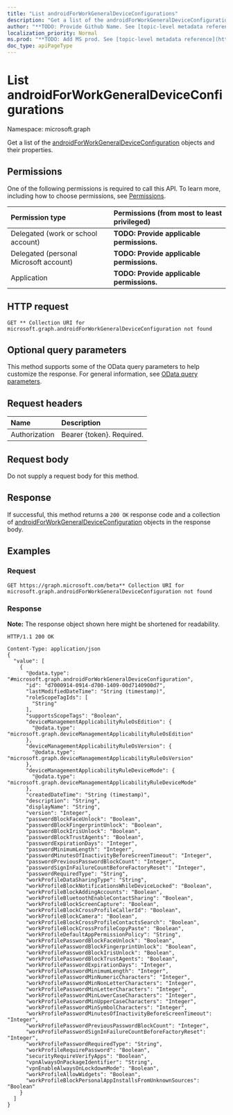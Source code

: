 ```yaml
---
title: "List androidForWorkGeneralDeviceConfigurations"
description: "Get a list of the androidForWorkGeneralDeviceConfiguration objects and their properties."
author: "**TODO: Provide Github Name. See [topic-level metadata reference](https://msgo.azurewebsites.net/add/document/guidelines/metadata.html#topic-level-metadata)**"
localization_priority: Normal
ms.prod: "**TODO: Add MS prod. See [topic-level metadata reference](https://msgo.azurewebsites.net/add/document/guidelines/metadata.html#topic-level-metadata)**"
doc_type: apiPageType
---
```


# List androidForWorkGeneralDeviceConfigurations
Namespace: microsoft.graph

Get a list of the [androidForWorkGeneralDeviceConfiguration](../resources/androidforworkgeneraldeviceconfiguration.md) objects and their properties.

## Permissions
One of the following permissions is required to call this API. To learn more, including how to choose permissions, see [Permissions](/graph/permissions-reference).

|Permission type|Permissions (from most to least privileged)|
|:---|:---|
|Delegated (work or school account)|**TODO: Provide applicable permissions.**|
|Delegated (personal Microsoft account)|**TODO: Provide applicable permissions.**|
|Application|**TODO: Provide applicable permissions.**|

## HTTP request

<!-- {
  "blockType": "ignored"
}
-->
``` http
GET ** Collection URI for microsoft.graph.androidForWorkGeneralDeviceConfiguration not found
```

## Optional query parameters
This method supports some of the OData query parameters to help customize the response. For general information, see [OData query parameters](/graph/query-parameters).

## Request headers
|Name|Description|
|:---|:---|
|Authorization|Bearer {token}. Required.|

## Request body
Do not supply a request body for this method.

## Response

If successful, this method returns a `200 OK` response code and a collection of [androidForWorkGeneralDeviceConfiguration](../resources/androidforworkgeneraldeviceconfiguration.md) objects in the response body.

## Examples

### Request
<!-- {
  "blockType": "request",
  "name": "get_androidforworkgeneraldeviceconfiguration"
}
-->
``` http
GET https://graph.microsoft.com/beta** Collection URI for microsoft.graph.androidForWorkGeneralDeviceConfiguration not found
```


### Response
**Note:** The response object shown here might be shortened for readability.
<!-- {
  "blockType": "response",
  "truncated": true,
  "@odata.type": "Collection(microsoft.graph.androidForWorkGeneralDeviceConfiguration)"
}
-->
``` http
HTTP/1.1 200 OK

Content-Type: application/json
{
  "value": [
    {
      "@odata.type": "#microsoft.graph.androidForWorkGeneralDeviceConfiguration",
      "id": "d7000914-0914-d700-1409-00d7140900d7",
      "lastModifiedDateTime": "String (timestamp)",
      "roleScopeTagIds": [
        "String"
      ],
      "supportsScopeTags": "Boolean",
      "deviceManagementApplicabilityRuleOsEdition": {
        "@odata.type": "microsoft.graph.deviceManagementApplicabilityRuleOsEdition"
      },
      "deviceManagementApplicabilityRuleOsVersion": {
        "@odata.type": "microsoft.graph.deviceManagementApplicabilityRuleOsVersion"
      },
      "deviceManagementApplicabilityRuleDeviceMode": {
        "@odata.type": "microsoft.graph.deviceManagementApplicabilityRuleDeviceMode"
      },
      "createdDateTime": "String (timestamp)",
      "description": "String",
      "displayName": "String",
      "version": "Integer",
      "passwordBlockFaceUnlock": "Boolean",
      "passwordBlockFingerprintUnlock": "Boolean",
      "passwordBlockIrisUnlock": "Boolean",
      "passwordBlockTrustAgents": "Boolean",
      "passwordExpirationDays": "Integer",
      "passwordMinimumLength": "Integer",
      "passwordMinutesOfInactivityBeforeScreenTimeout": "Integer",
      "passwordPreviousPasswordBlockCount": "Integer",
      "passwordSignInFailureCountBeforeFactoryReset": "Integer",
      "passwordRequiredType": "String",
      "workProfileDataSharingType": "String",
      "workProfileBlockNotificationsWhileDeviceLocked": "Boolean",
      "workProfileBlockAddingAccounts": "Boolean",
      "workProfileBluetoothEnableContactSharing": "Boolean",
      "workProfileBlockScreenCapture": "Boolean",
      "workProfileBlockCrossProfileCallerId": "Boolean",
      "workProfileBlockCamera": "Boolean",
      "workProfileBlockCrossProfileContactsSearch": "Boolean",
      "workProfileBlockCrossProfileCopyPaste": "Boolean",
      "workProfileDefaultAppPermissionPolicy": "String",
      "workProfilePasswordBlockFaceUnlock": "Boolean",
      "workProfilePasswordBlockFingerprintUnlock": "Boolean",
      "workProfilePasswordBlockIrisUnlock": "Boolean",
      "workProfilePasswordBlockTrustAgents": "Boolean",
      "workProfilePasswordExpirationDays": "Integer",
      "workProfilePasswordMinimumLength": "Integer",
      "workProfilePasswordMinNumericCharacters": "Integer",
      "workProfilePasswordMinNonLetterCharacters": "Integer",
      "workProfilePasswordMinLetterCharacters": "Integer",
      "workProfilePasswordMinLowerCaseCharacters": "Integer",
      "workProfilePasswordMinUpperCaseCharacters": "Integer",
      "workProfilePasswordMinSymbolCharacters": "Integer",
      "workProfilePasswordMinutesOfInactivityBeforeScreenTimeout": "Integer",
      "workProfilePasswordPreviousPasswordBlockCount": "Integer",
      "workProfilePasswordSignInFailureCountBeforeFactoryReset": "Integer",
      "workProfilePasswordRequiredType": "String",
      "workProfileRequirePassword": "Boolean",
      "securityRequireVerifyApps": "Boolean",
      "vpnAlwaysOnPackageIdentifier": "String",
      "vpnEnableAlwaysOnLockdownMode": "Boolean",
      "workProfileAllowWidgets": "Boolean",
      "workProfileBlockPersonalAppInstallsFromUnknownSources": "Boolean"
    }
  ]
}
```

